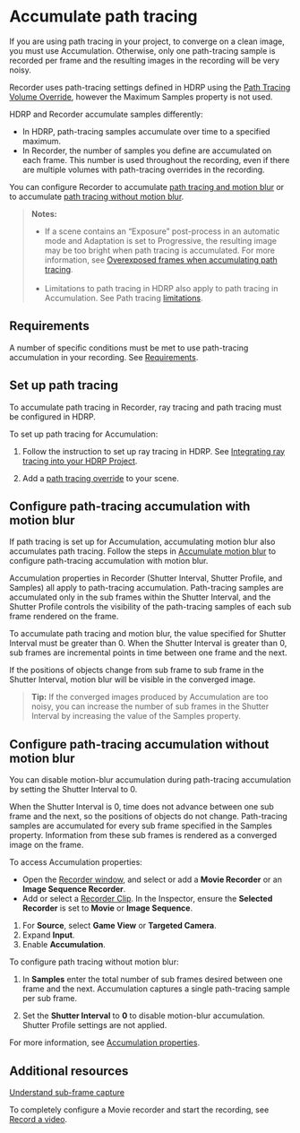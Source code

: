 # Accumulate path tracing

If you are using path tracing in your project, to converge on a clean image, you must use Accumulation. Otherwise, only one path-tracing sample is recorded per frame and the resulting images in the recording will be very noisy.

Recorder uses path-tracing settings defined in HDRP using the [Path Tracing Volume Override](https://docs.unity3d.com/Packages/com.unity.render-pipelines.high-definition@latest/index.html?subfolder=/manual/Ray-Tracing-Path-Tracing.html%23adding-path-tracing-to-a-scene), however the Maximum Samples property is not used.  

HDRP and Recorder accumulate samples differently:
* In HDRP, path-tracing samples accumulate over time to a specified maximum.  
* In Recorder, the number of samples you define are accumulated on each frame. This number is used throughout the recording, even if there are multiple volumes with path-tracing overrides in the recording.

You can configure Recorder to accumulate [path tracing and motion blur](RecordingAccumulationPathTracing.md#configure-path-tracing-accumulation-with-motion-blur) or to accumulate [path tracing without motion blur](RecordingAccumulationPathTracing.md#configure-path-tracing-accumulation-without-motion-blur).

>**Notes:**
>* If a scene contains an “Exposure” post-process in an automatic mode and Adaptation is set to Progressive, the resulting image may be too bright when path tracing is accumulated. For more information, see [Overexposed frames when accumulating path tracing](KnownIssues.md#overexposed-frames-when-accumulating-path-tracing).<br/><br/>
>* Limitations to path tracing in HDRP also apply to path tracing in Accumulation. See Path tracing [limitations](https://docs.unity3d.com/Packages/com.unity.render-pipelines.high-definition@latest/index.html?subfolder=/manual/Ray-Tracing-Path-Tracing.html%23limitations).

## Requirements
A number of specific conditions must be met to use path-tracing accumulation in your recording. See [Requirements](RecordingAccumulation.md#requirements).

## Set up path tracing
To accumulate path tracing in Recorder, ray tracing and path tracing must be configured in HDRP.

To set up path tracing for Accumulation:

1. Follow the instruction to set up ray tracing in HDRP. See [Integrating ray tracing into your HDRP Project](https://docs.unity3d.com/Packages/com.unity.render-pipelines.high-definition@latest/index.html?subfolder=/manual/Ray-Tracing-Getting-Started.html%23integrating-ray-tracing-into-your-hdrp-project).

2. Add a [path tracing override](https://docs.unity3d.com/Packages/com.unity.render-pipelines.high-definition@latest/index.html?subfolder=/manual/Ray-Tracing-Path-Tracing.html?q=Path%23adding-path-tracing-to-a-scene) to your scene.

## Configure path-tracing accumulation with motion blur

If path tracing is set up for Accumulation, accumulating motion blur also accumulates path tracing. Follow the steps in [Accumulate motion blur](RecordingAccumulationMotionBlur.md) to configure path-tracing accumulation with motion blur.

Accumulation properties in Recorder (Shutter Interval, Shutter Profile, and Samples) all apply to path-tracing accumulation. Path-tracing samples are accumulated only in the sub frames within the Shutter Interval, and the Shutter Profile controls the visibility of the path-tracing samples of each sub frame rendered on the frame.

To accumulate path tracing and motion blur, the value specified for Shutter Interval must be greater than 0.  When the Shutter Interval is greater than 0, sub frames are incremental points in time between one frame and the next.

If the positions of objects change from sub frame to sub frame in the Shutter Interval, motion blur will be visible in the converged image.

>**Tip:** If the converged images produced by Accumulation are too noisy, you can increase the number of sub frames in the Shutter Interval by increasing the value of the Samples property.

## Configure path-tracing accumulation without motion blur

You can disable motion-blur accumulation during path-tracing accumulation by setting the Shutter Interval to 0.

When the Shutter Interval is 0, time does not advance between one sub frame and the next, so the positions of objects do not change. Path-tracing samples are accumulated for every sub frame specified in the Samples property. Information from these sub frames is rendered as a converged image on the frame.

To access Accumulation properties:

* Open the [Recorder window](RecordingRecorderWindow.md), and select or add a **Movie Recorder** or an **Image Sequence Recorder**.
* Add or select a [Recorder Clip](RecordingTimelineTrack.md). In the Inspector, ensure the **Selected Recorder** is set to **Movie** or **Image Sequence**.

1. For **Source**, select **Game View** or **Targeted Camera**.
2. Expand **Input**.
3. Enable **Accumulation**.

To configure path tracing without motion blur:

1.  In **Samples** enter the total number of sub frames desired between one frame and the next. Accumulation captures a single path-tracing sample per sub frame.

2. Set the **Shutter Interval** to **0** to disable motion-blur accumulation. Shutter Profile settings are not applied.

For more information, see [Accumulation properties](RecorderAccumulationProperties.md).

## Additional resources

[Understand sub-frame capture](RecorderAccumulationUnderstandSubFrameCapture.md)

To completely configure a Movie recorder and start the recording, see [Record a video](recordingVideo.md).
